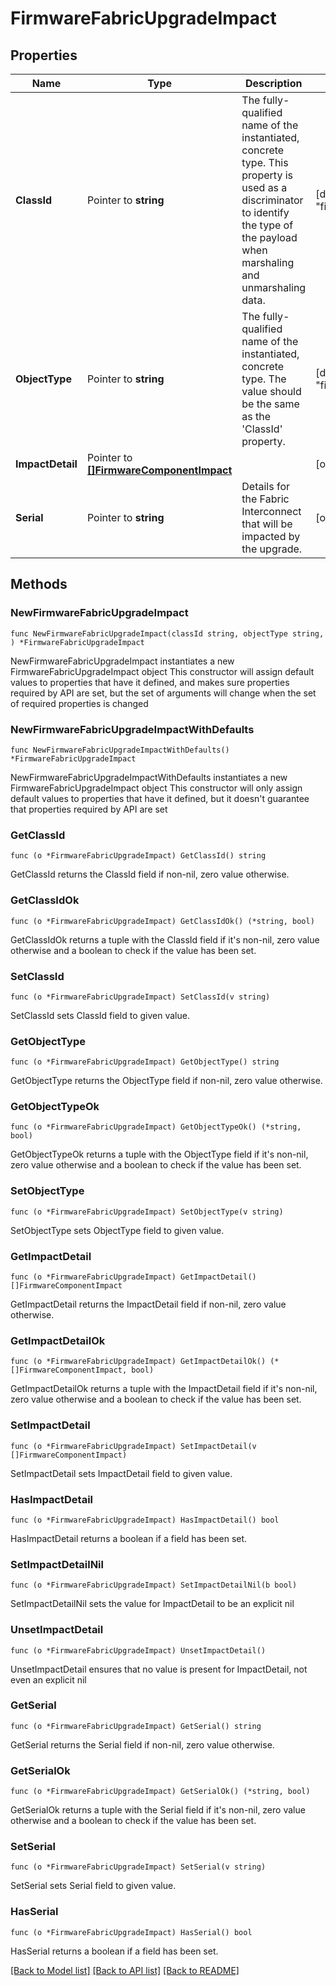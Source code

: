# FirmwareFabricUpgradeImpact

## Properties

Name | Type | Description | Notes
------------ | ------------- | ------------- | -------------
**ClassId** | Pointer to **string** | The fully-qualified name of the instantiated, concrete type. This property is used as a discriminator to identify the type of the payload when marshaling and unmarshaling data. | [default to "firmware.FabricUpgradeImpact"]
**ObjectType** | Pointer to **string** | The fully-qualified name of the instantiated, concrete type. The value should be the same as the &#39;ClassId&#39; property. | [default to "firmware.FabricUpgradeImpact"]
**ImpactDetail** | Pointer to [**[]FirmwareComponentImpact**](FirmwareComponentImpact.md) |  | [optional] 
**Serial** | Pointer to **string** | Details for the Fabric Interconnect that will be impacted by the upgrade. | [optional] 

## Methods

### NewFirmwareFabricUpgradeImpact

`func NewFirmwareFabricUpgradeImpact(classId string, objectType string, ) *FirmwareFabricUpgradeImpact`

NewFirmwareFabricUpgradeImpact instantiates a new FirmwareFabricUpgradeImpact object
This constructor will assign default values to properties that have it defined,
and makes sure properties required by API are set, but the set of arguments
will change when the set of required properties is changed

### NewFirmwareFabricUpgradeImpactWithDefaults

`func NewFirmwareFabricUpgradeImpactWithDefaults() *FirmwareFabricUpgradeImpact`

NewFirmwareFabricUpgradeImpactWithDefaults instantiates a new FirmwareFabricUpgradeImpact object
This constructor will only assign default values to properties that have it defined,
but it doesn't guarantee that properties required by API are set

### GetClassId

`func (o *FirmwareFabricUpgradeImpact) GetClassId() string`

GetClassId returns the ClassId field if non-nil, zero value otherwise.

### GetClassIdOk

`func (o *FirmwareFabricUpgradeImpact) GetClassIdOk() (*string, bool)`

GetClassIdOk returns a tuple with the ClassId field if it's non-nil, zero value otherwise
and a boolean to check if the value has been set.

### SetClassId

`func (o *FirmwareFabricUpgradeImpact) SetClassId(v string)`

SetClassId sets ClassId field to given value.


### GetObjectType

`func (o *FirmwareFabricUpgradeImpact) GetObjectType() string`

GetObjectType returns the ObjectType field if non-nil, zero value otherwise.

### GetObjectTypeOk

`func (o *FirmwareFabricUpgradeImpact) GetObjectTypeOk() (*string, bool)`

GetObjectTypeOk returns a tuple with the ObjectType field if it's non-nil, zero value otherwise
and a boolean to check if the value has been set.

### SetObjectType

`func (o *FirmwareFabricUpgradeImpact) SetObjectType(v string)`

SetObjectType sets ObjectType field to given value.


### GetImpactDetail

`func (o *FirmwareFabricUpgradeImpact) GetImpactDetail() []FirmwareComponentImpact`

GetImpactDetail returns the ImpactDetail field if non-nil, zero value otherwise.

### GetImpactDetailOk

`func (o *FirmwareFabricUpgradeImpact) GetImpactDetailOk() (*[]FirmwareComponentImpact, bool)`

GetImpactDetailOk returns a tuple with the ImpactDetail field if it's non-nil, zero value otherwise
and a boolean to check if the value has been set.

### SetImpactDetail

`func (o *FirmwareFabricUpgradeImpact) SetImpactDetail(v []FirmwareComponentImpact)`

SetImpactDetail sets ImpactDetail field to given value.

### HasImpactDetail

`func (o *FirmwareFabricUpgradeImpact) HasImpactDetail() bool`

HasImpactDetail returns a boolean if a field has been set.

### SetImpactDetailNil

`func (o *FirmwareFabricUpgradeImpact) SetImpactDetailNil(b bool)`

 SetImpactDetailNil sets the value for ImpactDetail to be an explicit nil

### UnsetImpactDetail
`func (o *FirmwareFabricUpgradeImpact) UnsetImpactDetail()`

UnsetImpactDetail ensures that no value is present for ImpactDetail, not even an explicit nil
### GetSerial

`func (o *FirmwareFabricUpgradeImpact) GetSerial() string`

GetSerial returns the Serial field if non-nil, zero value otherwise.

### GetSerialOk

`func (o *FirmwareFabricUpgradeImpact) GetSerialOk() (*string, bool)`

GetSerialOk returns a tuple with the Serial field if it's non-nil, zero value otherwise
and a boolean to check if the value has been set.

### SetSerial

`func (o *FirmwareFabricUpgradeImpact) SetSerial(v string)`

SetSerial sets Serial field to given value.

### HasSerial

`func (o *FirmwareFabricUpgradeImpact) HasSerial() bool`

HasSerial returns a boolean if a field has been set.


[[Back to Model list]](../README.md#documentation-for-models) [[Back to API list]](../README.md#documentation-for-api-endpoints) [[Back to README]](../README.md)


